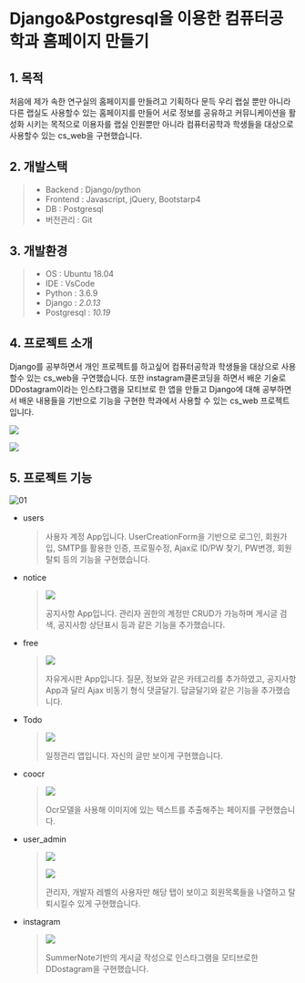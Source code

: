 # Django&Postgresql을 이용한 컴퓨터공학과 홈페이지 만들기

## 1. 목적

처음에 제가 속한 연구실의 홈페이지를 만들려고 기획하다 문득 우리 랩실 뿐만 아니라 다른 랩실도 사용할수 있는 홈페이지를 만들어 서로 정보를 공유하고 커뮤니케이션을 활성화 시키는 목적으로  이용자를 랩실 인원뿐만 아니라 컴퓨터공학과 학생들을 대상으로 사용할수 있는 cs_web을 구현했습니다.

## 2. 개발스택

> - Backend : Django/python
> - Frontend : Javascript, jQuery, Bootstarp4
> - DB : Postgresql
> - 버전관리 : Git

## 3. 개발환경

> - OS : Ubuntu 18.04
> - IDE : VsCode
> - Python : 3.6.9
> - Django : *2.0.13*
> - Postgresql : *10.19*

## 4. 프로젝트 소개

Django를 공부하면서 개인 프로젝트를 하고싶어 컴퓨터공학과 학생들을 대상으로 사용할수 있는 cs_web을 구연했습니다. 또한 instagram클론코딩을 하면서 배운 기술로 DDostagram이라는 인스타그램을 모티브로 한 앱을 만들고 Django에 대해 공부하면서 배운 내용들을 기반으로 기능을 구현한 학과에서 사용할 수 있는 cs_web 프로젝트입니다.

![](https://user-images.githubusercontent.com/75882110/174694536-c4639cb8-2638-441e-b2ee-9ef02dbc62a6.png)

![](https://user-images.githubusercontent.com/75882110/174694576-95562f58-3369-4bd5-aec8-689de64bfcb0.png)

## 5. 프로젝트 기능

![01](https://user-images.githubusercontent.com/75882110/174693228-8cedfdc7-2866-4955-80e6-87371d921c6e.png)

- users

  > 사용자 계정 App입니다. UserCreationForm을 기반으로 로그인, 회원가입, SMTP를 활용한 인증, 프로필수정, Ajax로 ID/PW 찾기, PW변경, 회원탈퇴 등의 기능을 구현했습니다.

- notice

  > ![](https://user-images.githubusercontent.com/75882110/174694402-777b4f98-0e7e-4b0a-9328-d5a3502ac2a6.png)
  >
  > 공지사항 App입니다. 관리자 권한의 계정만 CRUD가 가능하며 게시글 검색, 공지사항 상단표시 등과 같은 기능을 추가했습니다.

- free

  > ![](https://user-images.githubusercontent.com/75882110/174694376-00ad04d0-fb57-4b78-8fc3-a0a4a017a128.jpg)
  >
  > 자유게시판 App입니다. 질문, 정보와 같은 카테고리를 추가하였고, 공지사항 App과 달리 Ajax 비동기 형식 댓글달기. 답글달기와 같은 기능을 추가했습니다.

- Todo

  > ![](https://user-images.githubusercontent.com/75882110/174694331-5eb00e76-00ee-4a19-acb4-a3618f622594.jpg)
  >
  > 일정관리 앱입니다. 자신의 글만 보이게 구현했습니다.

- coocr

  > ![](https://user-images.githubusercontent.com/75882110/174694219-23f03525-e892-4fdc-8213-bd1a63cd35a6.jpg)
  >
  > Ocr모델을 사용해 이미지에 있는 텍스트를 추출해주는 페이지를 구현했습니다.

- user_admin

  > ![](https://user-images.githubusercontent.com/75882110/174694434-6f71ef0d-75a1-40a3-9ce7-898d8c497d4c.png)
  >
  > ![](https://user-images.githubusercontent.com/75882110/174694457-361d1e23-d485-42da-ad65-47bd04b29b16.png)
  >
  > 관리자, 개발자 레벨의 사용자만 해당 탭이 보이고 회원목록들을 나열하고 탈퇴시킬수 있게 구현했습니다.

- instagram

  > ![](https://user-images.githubusercontent.com/75882110/174694478-a5b2c6d5-5468-4cd0-a8e2-e52d6ba78a4c.jpg)
  >
  > SummerNote기반의 게시글 작성으로 인스타그램을 모티브로한 DDostagram을 구현했습니다.